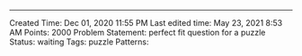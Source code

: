 ---
Created Time: Dec 01, 2020 11:55 PM
Last edited time: May 23, 2021 8:53 AM
Points: 2000
Problem Statement: perfect fit question for a puzzle
Status: waiting
Tags: puzzle
Patterns: 